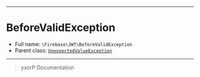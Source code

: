 ***

# BeforeValidException





* Full name: `\Firebase\JWT\BeforeValidException`
* Parent class: [`UnexpectedValueException`](../../UnexpectedValueException.md)






***
> yxorP Documentation
